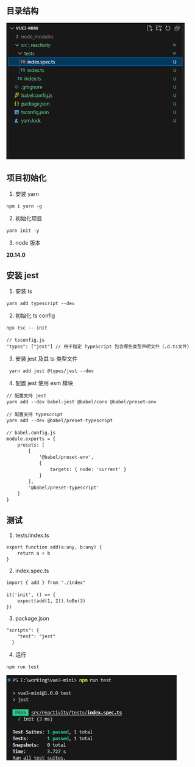 ## 目录结构

![image-20240621000217834](image-20240621000217834.png)

## 项目初始化

1. 安装 yarn

```
npm i yarn -g
```

2. 初始化项目

```
yarn init -y
```

3. node 版本

**20.14.0**

## 安装 jest

1. 安装 ts

```
yarn add typescript --dev
```

2. 初始化 ts config

```
npx tsc -- init

// tsconfig.js 
"types": ["jest"] // 用于指定 TypeScript 包含哪些类型声明文件（.d.ts文件）
```

3. 安装 jest 及其 ts 类型文件

```
 yarn add jest @types/jest --dev
```

4. 配置 jest 使用 esm 模块

```
// 配置支持 jest
yarn add --dev babel-jest @babel/core @babel/preset-env

// 配置支持 typescript
yarn add --dev @babel/preset-typescript

// babel.config.js
module.exports = {
    presets: [
        [
            '@babel/preset-env',
            {
                targets: { node: 'current' }
            }
        ],
        '@babel/preset-typescript'
    ]
}
```



## 测试

1. tests/index.ts

```
export function add(a:any, b:any) {
    return a + b
}
```

2. index.spec.ts

```
import { add } from "./index"

it('init', () => {
    expect(add(1, 2)).toBe(3)
})
```

3. package.json

```
"scripts": {
    "test": "jest"
  }
```

4. 运行

```
npm run test
```

![image-20240621000424713](image-20240621000424713.png)